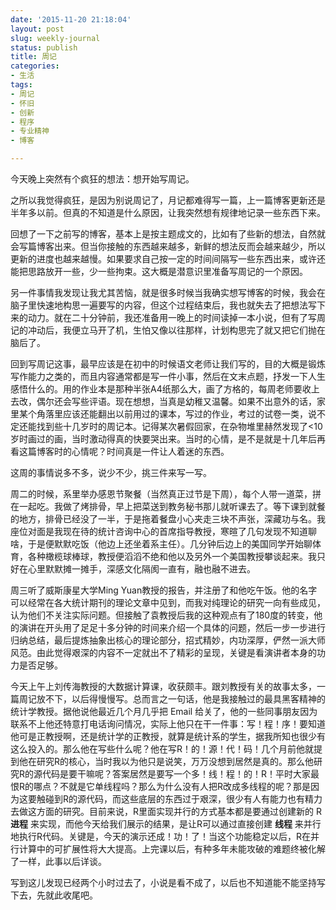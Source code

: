 ```yaml
---
date: '2015-11-20 21:18:04'
layout: post
slug: weekly-journal
status: publish
title: 周记
categories:
- 生活
tags:
- 周记
- 怀旧
- 创新
- 程序
- 专业精神
- 博客

---
```


今天晚上突然有个疯狂的想法：想开始写周记。

之所以我觉得疯狂，是因为别说周记了，月记都难得写一篇，上一篇博客更新还是半年多以前。但真的不知道是什么原因，让我突然想有规律地记录一些东西下来。

回想了一下之前写的博客，基本上是按主题成文的，比如有了些新的想法，自然就会写篇博客出来。但当你接触的东西越来越多，新鲜的想法反而会越来越少，所以更新的进度也越来越慢。如果要求自己按一定的时间间隔写一些东西出来，或许还能把思路放开一些，少一些拘束。这大概是潜意识里准备写周记的一个原因。

另一件事情我发现让我尤其苦恼，就是很多时候当我确实想写博客的时候，我会在脑子里快速地构思一遍要写的内容，但这个过程结束后，我也就失去了把想法写下来的动力。就在二十分钟前，我还准备用一晚上的时间读掉一本小说，但有了写周记的冲动后，我便立马开了机，生怕又像以往那样，计划构思完了就又把它们抛在脑后了。

回到写周记这事，最早应该是在初中的时候语文老师让我们写的，目的大概是锻炼写作能力之类的，而且内容通常都是写一件小事，然后在文末点题，抒发一下人生感悟什么的。用的作业本是那种半张A4纸那么大，画了方格的，每周老师要收上去改，偶尔还会写些评语。现在想想，当真是幼稚又温馨。如果不出意外的话，家里某个角落里应该还能翻出以前用过的课本，写过的作业，考过的试卷一类，说不定还能找到些十几岁时的周记本。记得某次暑假回家，在杂物堆里赫然发现了<10岁时画过的画，当时激动得真的快要哭出来。当时的心情，是不是就是十几年后再看这篇博客时的心情呢？时间真是一件让人着迷的东西。

这周的事情说多不多，说少不少，挑三件来写一写。

周二的时候，系里举办感恩节聚餐（当然真正过节是下周），每个人带一道菜，拼在一起吃。我做了烤排骨，早上把菜送到教务秘书那儿就听课去了。等下课到就餐的地方，排骨已经没了一半，于是拖着餐盘小心夹走三块不声张，深藏功与名。我座位对面是我现在待的统计咨询中心的首席指导教授，寒暄了几句发现不知道聊啥，于是便默默吃饭（他边上还坐着系主任）。几分钟后边上的美国同学开始聊体育，各种橄榄球棒球，教授便滔滔不绝和他以及另外一个美国教授攀谈起来。我只好在心里默默摊一摊手，深感文化隔阂一直有，融也融不进去。

周三听了威斯康星大学Ming Yuan教授的报告，并注册了和他吃午饭。他的名字可以经常在各大统计期刊的理论文章中见到，而我对纯理论的研究一向有些成见，认为他们不关注实际问题。但接触了袁教授后我的这种观点有了180度的转变，他的演讲在开头用了足足十多分钟的时间来介绍一个具体的问题，然后一步一步进行归纳总结，最后提炼抽象出核心的理论部分，招式精妙，内功深厚，俨然一派大师风范。由此觉得艰深的内容不一定就出不了精彩的呈现，关键是看演讲者本身的功力是否足够。

今天上午上刘传海教授的大数据计算课，收获颇丰。跟刘教授有关的故事太多，一篇周记放不下，以后得慢慢写。总而言之一句话，他是我接触过的最具黑客精神的统计学教授。据他说他最近几个月几乎把 Email 给关了，他的一些同事朋友因为联系不上他还特意打电话询问情况，实际上他只在干一件事：写！程！序！要知道他可是正教授啊，还是统计学的正教授，就算是统计系的学生，据我所知也很少有这么投入的。那么他在写些什么呢？他在写R！的！源！代！码！几个月前他就提到他在研究R的核心，当时我以为他只是说笑，万万没想到居然是真的。那么他研究R的源代码是要干嘛呢？答案居然是要写一个多！线！程！的！R！平时大家最恨R的哪点？不就是它单线程吗？那么为什么没有人把R改成多线程的呢？那是因为这要触碰到R的源代码，而这些底层的东西过于艰深，很少有人有能力也有精力去做这方面的研究。目前来说，R里面实现并行的方式基本都是要通过创建新的 R **进程** 来实现，而他今天给我们展示的结果，是让R可以通过直接创建 **线程** 来并行地执行R代码。关键是，今天的演示还成！功！了！当这个功能稳定以后，R在并行计算中的可扩展性将大大提高。上完课以后，有种多年未能攻破的难题终被化解了一样，此事以后详谈。

写到这儿发现已经两个小时过去了，小说是看不成了，以后也不知道能不能坚持写下去，先就此收尾吧。
